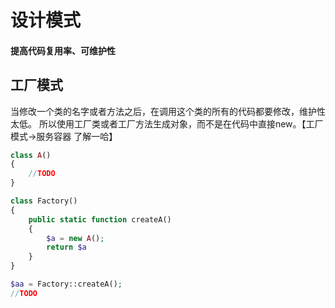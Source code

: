 # 设计模式
#### 提高代码复用率、可维护性

## 工厂模式
当修改一个类的名字或者方法之后，在调用这个类的所有的代码都要修改，维护性太低。
所以使用工厂类或者工厂方法生成对象，而不是在代码中直接new。【工厂模式->服务容器 了解一哈】

```PHP
class A()
{
    //TODO
}

class Factory()
{
    public static function createA()
    {
        $a = new A();
        return $a
    }
}

$aa = Factory::createA();
//TODO
   
```

